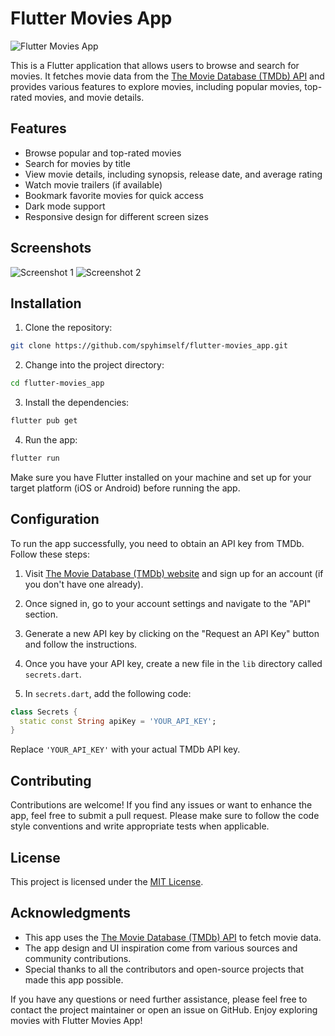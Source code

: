 # Flutter Movies App

![Flutter Movies App](https://github.com/spyhimself/flutter-movies_app/blob/main/assets/images/app_screenshot.png)

This is a Flutter application that allows users to browse and search for movies. It fetches movie data from the [The Movie Database (TMDb) API](https://www.themoviedb.org/documentation/api) and provides various features to explore movies, including popular movies, top-rated movies, and movie details.

## Features

- Browse popular and top-rated movies
- Search for movies by title
- View movie details, including synopsis, release date, and average rating
- Watch movie trailers (if available)
- Bookmark favorite movies for quick access
- Dark mode support
- Responsive design for different screen sizes

## Screenshots

![Screenshot 1](https://github.com/spyhimself/flutter-movies_app/blob/main/assets/images/screenshot1.png)
![Screenshot 2](https://github.com/spyhimself/flutter-movies_app/blob/main/assets/images/screenshot2.png)

## Installation

1. Clone the repository:

```bash
git clone https://github.com/spyhimself/flutter-movies_app.git
```

2. Change into the project directory:

```bash
cd flutter-movies_app
```

3. Install the dependencies:

```bash
flutter pub get
```

4. Run the app:

```bash
flutter run
```

Make sure you have Flutter installed on your machine and set up for your target platform (iOS or Android) before running the app.

## Configuration

To run the app successfully, you need to obtain an API key from TMDb. Follow these steps:

1. Visit [The Movie Database (TMDb) website](https://www.themoviedb.org/) and sign up for an account (if you don't have one already).

2. Once signed in, go to your account settings and navigate to the "API" section.

3. Generate a new API key by clicking on the "Request an API Key" button and follow the instructions.

4. Once you have your API key, create a new file in the `lib` directory called `secrets.dart`.

5. In `secrets.dart`, add the following code:

```dart
class Secrets {
  static const String apiKey = 'YOUR_API_KEY';
}
```

Replace `'YOUR_API_KEY'` with your actual TMDb API key.

## Contributing

Contributions are welcome! If you find any issues or want to enhance the app, feel free to submit a pull request. Please make sure to follow the code style conventions and write appropriate tests when applicable.

## License

This project is licensed under the [MIT License](https://github.com/spyhimself/flutter-movies_app/blob/main/LICENSE).

## Acknowledgments

- This app uses the [The Movie Database (TMDb) API](https://www.themoviedb.org/documentation/api) to fetch movie data.
- The app design and UI inspiration come from various sources and community contributions.
- Special thanks to all the contributors and open-source projects that made this app possible.

If you have any questions or need further assistance, please feel free to contact the project maintainer or open an issue on GitHub. Enjoy exploring movies with Flutter Movies App!
